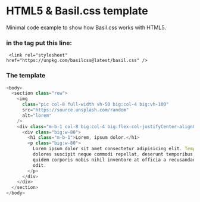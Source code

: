 # HTML5 & Basil.css template

Minimal code example to show how Basil.css works with HTML5.

### in the <head> tag put this line:

```
 <link rel="stylesheet" href="https://unpkg.com/basilcss@latest/basil.css" />
```

### The template

```js
<body>
  <section class="row">
    <img
      class="pic col-8 full-width vh-50 big:col-4 big:vh-100"
      src="https://source.unsplash.com/random"
      alt="lorem"
    />
    <div class="m-b-1 col-8 big:col-4 big:flex-col-justifyCenter-alignCenter">
      <div class="big:w-80">
        <h1 class="m-b-1">Lorem, ipsum dolor.</h1>
        <p class="big:w-80">
          Lorem ipsum dolor sit amet consectetur adipisicing elit. Tempora quam
          dolores suscipit neque commodi repellat, deserunt temporibus ducimus
          quidem corporis nobis nihil inventore at officia a recusandae quasi ex
          odit.
        </p>
      </div>
    </div>
  </section>
</body>
```
